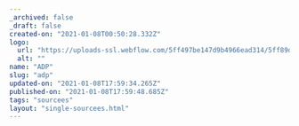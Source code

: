 ```yaml
---
_archived: false
_draft: false
created-on: "2021-01-08T00:50:28.332Z"
logo:
  url: "https://uploads-ssl.webflow.com/5ff497be147d9b4966ead314/5ff89d84ce7e054c5fee572e_adp.jpg"
  alt: ""
name: "ADP"
slug: "adp"
updated-on: "2021-01-08T17:59:34.265Z"
published-on: "2021-01-08T17:59:48.685Z"
tags: "sourcees"
layout: "single-sourcees.html"
---
```



